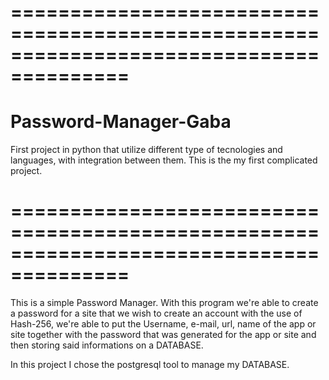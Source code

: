 # ========================================================================================
# Password-Manager-Gaba
First project in python that utilize different type of tecnologies and languages, with integration between them. This is the my first complicated project.
# ========================================================================================
This is a simple Password Manager. With this program we're able to create a password for a site that we wish to create an account with the use of Hash-256, we're able to put the Username, e-mail, url, name of the app or site together with the password that was generated for the app or site and then storing said informations on a DATABASE.

In this project I chose the postgresql tool to manage my DATABASE.


